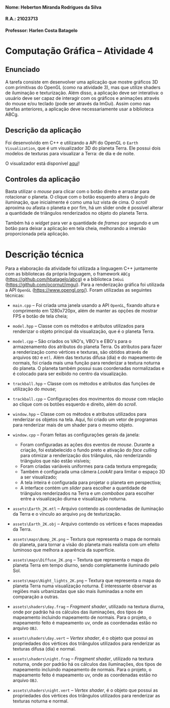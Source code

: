 #### Nome: Heberton Miranda Rodrigues da Silva  	
#### R.A.: 21023713
#### Professor: Harlen Costa Batagelo

# Computação Gráfica – Atividade 4

## Enunciado
A tarefa consiste em desenvolver uma aplicação que mostre gráficos 3D com primitivas do OpenGL (como na atividade 3), mas que utilize shaders de iluminação e texturização. Além disso, a aplicação deve ser interativa: o usuário deve ser capaz de interagir com os gráficos e animações através do mouse e/ou teclado (pode ser através da ImGui). Assim como nas tarefas anteriores, a aplicação deve necessariamente usar a biblioteca ABCg.

## Descrição da aplicação
Foi desenvolvido em C++ e utilizando a API do OpenGL o `Earth Visualization`, que é um visualizador 3D do planeta Terra. Ele possui dois modelos de texturas para visualizar a Terra: de dia e de noite.

O visualizador está disponível <a href="https://hebertonmiranda.github.io/comp_graf/Atividade_4/public/" target="_blank" rel="noopener noreferrer">aqui</a>!

## Controles da aplicação
Basta utilizar o *mouse* para clicar com o botão direito e arrastar para rotacionar o planeta. O clique com o botão esquerdo altera o ângulo de iluminação, que inicialmente é como uma luz vista de cima. O *scroll* aproxima ou afasta o planeta e por fim, há um slider onde é possível alterar a quantidade de triângulos renderizados no objeto do planeta Terra.

Também há o *widget* para ver a quantidade de *frames* por segundo e um botão para deixar a aplicação em tela cheia, melhorando a imersão proporcionada pela aplicação.

# Descrição técnica
Para a elaboração da atividade foi utilizada a linguagem C++ juntamente com as bibliotecas da própria linguagem, o framework `ABCg` (https://github.com/hbatagelo/abcg) e a biblioteca `ImGui` (https://github.com/ocornut/imgui). Para a renderização gráfica foi utilizada a API `OpenGL` (https://www.opengl.org/). Foram utilizadas as seguintes técnicas:

 - `main.cpp` – Foi criada uma janela usando a API `OpenGL`, fixando altura e comprimento em 1280x720px, além de manter as opções de mostrar FPS e botão de tela cheia;

 - `model.hpp` – Classe com os métodos e atributos utilizados para renderizar o objeto principal da visualização, que é o planeta Terra.

 - `model.cpp` – São criados os VAO's, VBO's e EBO's para o armazenamento dos atributos do planeta Terra. Os atributos para fazer a renderização como vértices e texturas, são obtidos através de arquivos `OBJ` e `mtl`. Além das texturas difusa (dia) e do mapeamento de normais, foi criada mais uma função para renderizar a textura noturna do planeta. O planeta também possui suas coordenadas normalizadas e é colocado para ser exibido no centro da visualização.

 - `trackball.hpp` – Classe com os métodos e atributos das funções de utilização do *mouse*;

 - `trackball.cpp` – Configurações dos movimentos do *mouse* com relação ao clique com os botões esquerdo e direito, além do *scroll*.
  
 - `window.hpp` – Classe com os métodos e atributos utilizados para renderizar os objetos na tela. Aqui, foi criado um vetor de programas para renderizar mais de um shader para o mesmo objeto.

 - `window.cpp` – Foram feitas as configurações gerais da janela:
   - Foram configuradas as ações dos eventos de *mouse*. Durante a criação, foi estabelecido o fundo preto e ativação do *face culling* para otimizar a renderização dos triângulos, não renderizando triângulos que não estão visíveis;
   - Foram criadas variáveis uniformes para cada textura empregada;
   - Também é configurada uma câmera *LookAt* para limitar o espaço 3D a ser visualizado;
   - A tela inteira é configurada para projetar o planeta em perspectiva;
   - A interface contém um *slider* para escolher a quantidade de triângulos renderizados na Terra e um *combobox* para escolher entre a visualização diurna e visualização noturna.
	
 - `assets\Earth_2K.mtl` – Arquivo contendo as coordenadas de iluminação da Terra e o vínculo ao arquivo `png` de texturização.

 - `assets\Earth_2K.obj` – Arquivo contendo os vértices e faces mapeadas da Terra.
  
 - `assets\maps\Bump_2K.png` – Textura que representa o mapa de normais do planeta, para tornar a visão do planeta mais realista com um efeito luminoso que melhora a aparência da superfície.

 - `assets\maps\Diffuse_2K.png` – Textura que representa o mapa do planeta Terra em tempo diurno, sendo completamente iluminado pelo Sol.

 - `assets\maps\Night_lights_2K.png` – Textura que representa o mapa do planeta Terra numa visualização noturna. É interessante observar as regiões mais urbanizadas que são mais iluminadas a noite em comparação a outras.

 - `assets\shaders\day.frag` – *Fragment shader*, utilizado na textura diurna, onde por padrão há os cálculos das iluminações, dos tipos de mapeamento incluindo mapeamento de normais. Para o projeto, o mapeamento feito é mapeamento uv, onde as coordenadas estão no arquivo `OBJ`.

 - `assets\shaders\day.vert` – *Vertex shader*, é o objeto que possui as propriedades dos vértices dos triângulos utilizados para renderizar as texturas difusa (dia) e normal.

 - `assets\shaders\night.frag` – *Fragment shader*, utilizado na textura noturna, onde por padrão há os cálculos das iluminações, dos tipos de mapeamento incluindo mapeamento de normais. Para o projeto, o mapeamento feito é mapeamento uv, onde as coordenadas estão no arquivo `OBJ`.

 - `assets\shaders\night.vert` – *Vertex shader*, é o objeto que possui as propriedades dos vértices dos triângulos utilizados para renderizar as texturas noturna e normal.